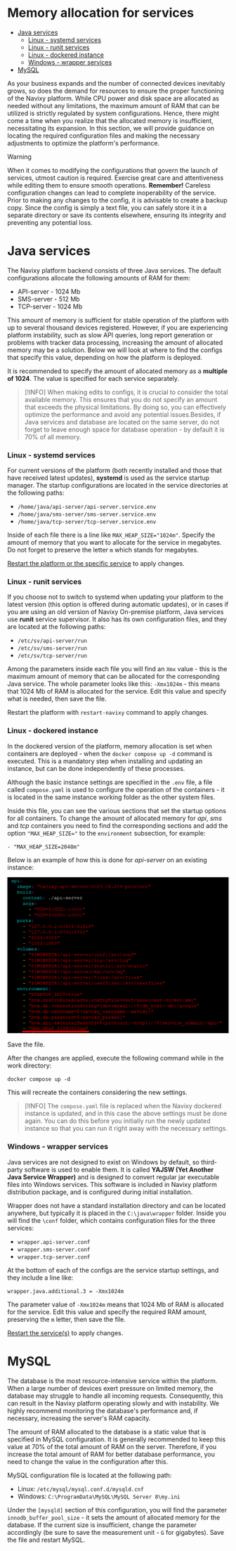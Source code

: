 # Memory allocation for services

- [Java services](#java-services)
  - [Linux - systemd services](#linux-systemd-services)
  - [Linux - runit services](#linux-runit-services)
  - [Linux - dockered instance](#linux-dockered-instance)
  - [Windows - wrapper services](#windows-wrapper-services)
- [MySQL](#mysql)

As your business expands and the number of connected devices inevitably grows, so does the demand for resources to ensure the proper functioning of the Navixy platform. While CPU power and disk space are allocated as needed without any limitations, the maximum amount of RAM that can be utilized is strictly regulated by system configurations. Hence, there might come a time when you realize that the allocated memory is insufficient, necessitating its expansion. In this section, we will provide guidance on locating the required configuration files and making the necessary adjustments to optimize the platform's performance.

> [!WARNING]
> When it comes to modifying the configurations that govern the launch of services, utmost caution is required. Exercise great care and attentiveness while editing them to ensure smooth operations.
> **Remember!** Careless configuration changes can lead to complete inoperability of the service.
> Prior to making any changes to the config, it is advisable to create a backup copy. Since the config is simply a text file, you can safely store it in a separate directory or save its contents elsewhere, ensuring its integrity and preventing any potential loss.

# Java services

The Navixy platform backend consists of three Java services. The default configurations allocate the following amounts of RAM for them:

- API-server - 1024 Mb
- SMS-server - 512 Mb
- TCP-server - 1024 Mb

This amount of memory is sufficient for stable operation of the platform with up to several thousand devices registered. However, if you are experiencing platform instability, such as slow API queries, long report generation or problems with tracker data processing, increasing the amount of allocated memory may be a solution. Below we will look at where to find the configs that specify this value, depending on how the platform is deployed.

It is recommended to specify the amount of allocated memory as a **multiple of 1024**. The value is specified for each service separately.

> [!INFO]
> When making edits to configs, it is crucial to consider the total available memory. This ensures that you do not specify an amount that exceeds the physical limitations. By doing so, you can effectively optimize the performance and avoid any potential issues.Besides, if Java services and database are located on the same server, do not forget to leave enough space for database operation - by default it is 70% of all memory.

### Linux - systemd services

For current versions of the platform (both recently installed and those that have received latest updates), **systemd** is used as the service startup manager. The startup configurations are located in the service directories at the following paths:

- `/home/java/api-server/api-server.service.env`
- `/home/java/sms-server/sms-server.service.env`
- `/home/java/tcp-server/tcp-server.service.env`

Inside of each file there is a line like `MAX_HEAP_SIZE="1024m"`. Specify the amount of memory that you want to allocate for the service in megabytes. Do not forget to preserve the letter `m` which stands for megabytes.

[Restart the platform or the specific service](restarting-instance.md) to apply changes.

### Linux - runit services

If you choose not to switch to systemd when updating your platform to the latest version (this option is offered during automatic updates), or in cases if you are using an old version of Navixy On-premise platform, Java services use **runit** service supervisor. It also has its own configuration files, and they are located at the following paths:

- `/etc/sv/api-server/run`
- `/etc/sv/sms-server/run`
- `/etc/sv/tcp-server/run`

Among the parameters inside each file you will find an `Xmx` value - this is the maximum amount of memory that can be allocated for the corresponding Java service. The whole parameter looks like this: `-Xmx1024m` - this means that 1024 Mb of RAM is allocated for the service. Edit this value and specify what is needed, then save the file.

Restart the platform with `restart-navixy` command to apply changes.

### Linux - dockered instance

In the dockered version of the platform, memory allocation is set when containers are deployed - when the `docker compose up -d` command is executed. This is a mandatory step when installing and updating an instance, but can be done independently of these processes.

Although the basic instance settings are specified in the `.env` file, a file called `compose.yaml` is used to configure the operation of the containers - it is located in the same instance working folder as the other system files.

Inside this file, you can see the various sections that set the startup options for all containers. To change the amount of allocated memory for *api*, *sms* and *tcp* containers you need to find the corresponding sections and add the option `"MAX_HEAP_SIZE="` to the `environment` subsection, for example:

```
- "MAX_HEAP_SIZE=2048m"
```

Below is an example of how this is done for *api-server* on an existing instance:

![](attachments/image-20230921-082139.png)

Save the file.

After the changes are applied, execute the following command while in the work directory:

```
docker compose up -d
```

This will recreate the containers considering the new settings.

> [!INFO]
> The `compose.yaml` file is replaced when the Navixy dockered instance is updated, and in this case the above settings must be done again. You can do this before you initially run the newly updated instance so that you can run it right away with the necessary settings.

### Windows - wrapper services

Java services are not designed to exist on Windows by default, so third-party software is used to enable them. It is called **YAJSW (Yet Another Java Service Wrapper)** and is designed to convert regular jar executable files into Windows services. This software is included in Navixy platform distribution package, and is configured during initial installation.

Wrapper does not have a standard installation directory and can be located anywhere, but typically it is placed in the `C:\java\wrapper` folder. Inside you will find the `\conf` folder, which contains configuration files for the three services:

- `wrapper.api-server.conf`
- `wrapper.sms-server.conf`
- `wrapper.tcp-server.conf`

At the bottom of each of the configs are the service startup settings, and they include a line like:

```
wrapper.java.additional.3 = -Xmx1024m
```

The parameter value of `-Xmx1024m` means that 1024 Mb of RAM is allocated for the service. Edit this value and specify the required RAM amount, preserving the `m` letter, then save the file.

[Restart the service(s)](restarting-instance.md) to apply changes.

# MySQL

The database is the most resource-intensive service within the platform. When a large number of devices exert pressure on limited memory, the database may struggle to handle all incoming requests. Consequently, this can result in the Navixy platform operating slowly and with instability. We highly recommend monitoring the database's performance and, if necessary, increasing the server's RAM capacity.

The amount of RAM allocated to the database is a static value that is specified in MySQL configuration. It is generally recommended to keep this value at 70% of the total amount of RAM on the server. Therefore, if you increase the total amount of RAM for better database performance, you need to change the value in the configuration after this.

MySQL configuration file is located at the following path:

- Linux: `/etc/mysql/mysql.conf.d/mysqld.cnf`
- Windows: `C:\ProgramData\MySQL\MySQL Server 8\my.ini`

Under the `[mysqld]` section of this configuration, you will find the parameter `innodb_buffer_pool_size` - it sets the amount of allocated memory for the database. If the current size is insufficient, change the parameter accordingly (be sure to save the measurement unit - `G` for gigabytes). Save the file and restart MySQL.